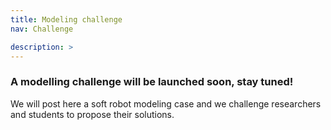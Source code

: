 ```yaml
---
title: Modeling challenge
nav: Challenge

description: > 
---
```


### A modelling challenge will be launched soon, stay tuned!
We will post here a soft robot modeling case and we challenge researchers and students to propose their solutions.
